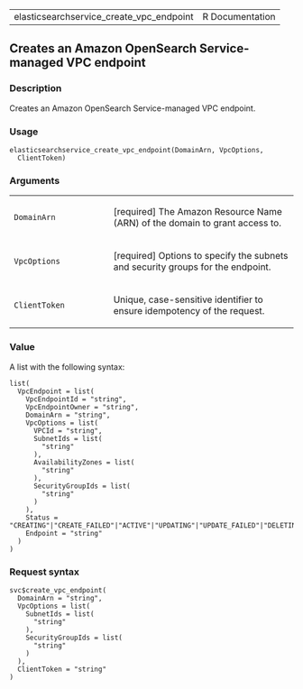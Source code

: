 <table style="width: 100%;">
<tbody>
<tr class="odd">
<td>elasticsearchservice_create_vpc_endpoint</td>
<td style="text-align: right;">R Documentation</td>
</tr>
</tbody>
</table>

## Creates an Amazon OpenSearch Service-managed VPC endpoint

### Description

Creates an Amazon OpenSearch Service-managed VPC endpoint.

### Usage

    elasticsearchservice_create_vpc_endpoint(DomainArn, VpcOptions,
      ClientToken)

### Arguments

<table>
<colgroup>
<col style="width: 35%" />
<col style="width: 65%" />
</colgroup>
<tbody>
<tr class="odd">
<td><code
id="elasticsearchservice_create_vpc_endpoint_:_DomainArn">DomainArn</code></td>
<td><p>[required] The Amazon Resource Name (ARN) of the domain to grant
access to.</p></td>
</tr>
<tr class="even">
<td><code
id="elasticsearchservice_create_vpc_endpoint_:_VpcOptions">VpcOptions</code></td>
<td><p>[required] Options to specify the subnets and security groups for
the endpoint.</p></td>
</tr>
<tr class="odd">
<td><code
id="elasticsearchservice_create_vpc_endpoint_:_ClientToken">ClientToken</code></td>
<td><p>Unique, case-sensitive identifier to ensure idempotency of the
request.</p></td>
</tr>
</tbody>
</table>

### Value

A list with the following syntax:

    list(
      VpcEndpoint = list(
        VpcEndpointId = "string",
        VpcEndpointOwner = "string",
        DomainArn = "string",
        VpcOptions = list(
          VPCId = "string",
          SubnetIds = list(
            "string"
          ),
          AvailabilityZones = list(
            "string"
          ),
          SecurityGroupIds = list(
            "string"
          )
        ),
        Status = "CREATING"|"CREATE_FAILED"|"ACTIVE"|"UPDATING"|"UPDATE_FAILED"|"DELETING"|"DELETE_FAILED",
        Endpoint = "string"
      )
    )

### Request syntax

    svc$create_vpc_endpoint(
      DomainArn = "string",
      VpcOptions = list(
        SubnetIds = list(
          "string"
        ),
        SecurityGroupIds = list(
          "string"
        )
      ),
      ClientToken = "string"
    )
